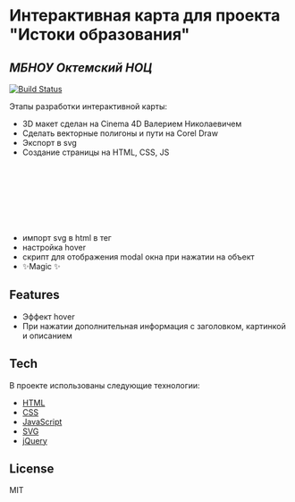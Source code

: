 # Интерактивная карта для проекта "Истоки образования"
## _МБНОУ Октемский НОЦ_

[![Build Status](https://travis-ci.org/joemccann/dillinger.svg?branch=master)](https://xn--h1aafpog.xn--90ahbflhjgobv0ae.xn--p1ai/)

Этапы разработки интерактивной карты:

- 3D макет сделан на Cinema 4D Валерием Николаевичем
- Сделать векторные полигоны и пути на Corel Draw
- Экспорт в svg
- Создание страницы на HTML, CSS, JS
- импорт svg в html в тег <svg>
- настройка hover
- скрипт для отображения modal окна при нажатии на объект
- ✨Magic ✨

## Features

- Эффект hover
- При нажатии дополнительная информация с заголовком, картинкой и описанием

## Tech
В проекте использованы следующие технологии:

- [HTML]
- [CSS]
- [JavaScript]
- [SVG]
- [jQuery]

## License

MIT

[HTML]: <https://www.w3schools.com/html/>
[CSS]: <https://www.w3schools.com/css/>
[JavaScript]: <https://www.javascript.com/>
[SVG]: <https://developer.mozilla.org/ru/docs/Web/SVG>
[jQuery]: <http://jquery.com>
